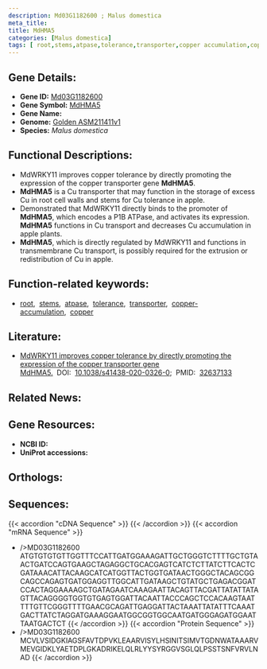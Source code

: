 ```yaml
---
description: Md03G1182600 ; Malus domestica
meta_title:
title: MdHMA5
categories: [Malus domestica]
tags: [ root,stems,atpase,tolerance,transporter,copper accumulation,copper ]
---
```


## Gene Details:
- **Gene ID:**	[Md03G1182600]()
- **Gene Symbol:** <u>MdHMA5</u>
- **Gene Name:** 
- **Genome:** [Golden ASM211411v1](https://ensembl.gramene.org/Malus_domestica_golden/Info/Index)
- **Species:** *Malus domestica*

## Functional Descriptions:
   - MdWRKY11 improves copper tolerance by directly promoting the expression of the copper transporter gene **MdHMA5**.
   - **MdHMA5** is a Cu transporter that may function in the storage of excess Cu in root cell walls and stems for Cu tolerance in apple.
   - Demonstrated that MdWRKY11 directly binds to the promoter of **MdHMA5**, which encodes a P1B ATPase, and activates its expression. **MdHMA5** functions in Cu transport and decreases Cu accumulation in apple plants.
   - **MdHMA5**, which is directly regulated by MdWRKY11 and functions in transmembrane Cu transport, is possibly required for the extrusion or redistribution of Cu in apple.

## Function-related keywords:
   - [root](/tags/root/),&nbsp;&nbsp;[stems](/tags/stems/),&nbsp;&nbsp;[atpase](/tags/atpase/),&nbsp;&nbsp;[tolerance](/tags/tolerance/),&nbsp;&nbsp;[transporter](/tags/transporter/),&nbsp;&nbsp;[copper-accumulation](/tags/copper-accumulation/),&nbsp;&nbsp;[copper](/tags/copper/)

## Literature:
   - [MdWRKY11 improves copper tolerance by directly promoting the expression of the copper transporter gene MdHMA5.](https://doi.org/10.1038/s41438-020-0326-0)&nbsp;&nbsp;DOI:&nbsp;&nbsp;[10.1038/s41438-020-0326-0](https://doi.org/10.1038/s41438-020-0326-0);&nbsp;&nbsp;PMID:&nbsp;&nbsp;[32637133](https://pubmed.ncbi.nlm.nih.gov/32637133/)

## Related News:

## Gene Resources:
- **NCBI ID:**  [](https://www.ncbi.nlm.nih.gov/gene/?term=)
- **UniProt accessions:**  [](https://www.uniprot.org/uniprotkb//entry)

## Orthologs:

## Sequences:
{{< accordion "cDNA Sequence" >}}
{{< /accordion >}}
{{< accordion "mRNA Sequence" >}}
- />MD03G1182600<br>
ATGTGTGTGTTGGTTTCCATTGATGGAAAGATTGCTGGGTCTTTTGCTGTAACTGATCCAGTGAAGCTAGAGGCTGCACGAGTCATCTCTTATCTTCACTCGATAAACATTACAAGCATCATGGTTACTGGTGATAACTGGGCTACAGCGGCAGCCAGAGTGATGGAGGTTGGCATTGATAAGCTGTATGCTGAGACGGATCCACTAGGAAAAGCTGATAGAATCAAAGAATTACAGTTACGATTATATTATAGTTACAGGGGTGGTGTGAGTGGATTACAATTACCCAGCTCCACAAGTAATTTTGTTCGGGTTTTGAACGCAGATTGAGGATTACTAAATTATATTTCAAATGACTTATCTAGGATGAAAGGAATGGCGGTGGCAATGATGGGAGATGGAATTAATGACTCT
{{< /accordion >}}
{{< accordion "Protein Sequence" >}}
- />MD03G1182600<br>
MCVLVSIDGKIAGSFAVTDPVKLEAARVISYLHSINITSIMVTGDNWATAAARVMEVGIDKLYAETDPLGKADRIKELQLRLYYSYRGGVSGLQLPSSTSNFVRVLNAD
{{< /accordion >}}

